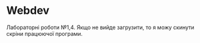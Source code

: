 # Webdev
Лабораторні роботи №1,4.
Якщо не вийде загрузити, то я можу скинути скріни працюючої програми.
